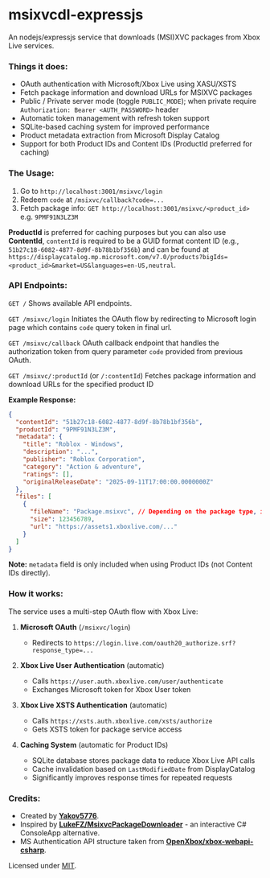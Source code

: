 # msixvcdl-expressjs

An nodejs/expressjs service that downloads (MSI)XVC packages from Xbox Live services.

### Things it does:

- OAuth authentication with Microsoft/Xbox Live using XASU/XSTS
- Fetch package information and download URLs for MSIXVC packages
- Public / Private server mode (toggle `PUBLIC_MODE`); when private require `Authorization: Bearer <AUTH_PASSWORD>` header
- Automatic token management with refresh token support
- SQLite-based caching system for improved performance
- Product metadata extraction from Microsoft Display Catalog
- Support for both Product IDs and Content IDs (ProductId preferred for caching)

### The Usage:

1. Go to `http://localhost:3001/msixvc/login`
2. Redeem `code` at `/msixvc/callback?code=...`
3. Fetch package info: `GET http://localhost:3001/msixvc/<product_id>` e.g. `9PMF91N3LZ3M` 

**ProductId** is preferred for caching purposes but you can also use **ContentId**, `contentId` is required to be a GUID format content ID (e.g., `51b27c18-6082-4877-8d9f-8b78b1bf356b`) and can be found at `https://displaycatalog.mp.microsoft.com/v7.0/products?bigIds=<product_id>&market=US&languages=en-US,neutral`. 

### API Endpoints:

`GET /` Shows available API endpoints.

`GET /msixvc/login` Initiates the OAuth flow by redirecting to Microsoft login page which contains `code` query token in final url.

`GET /msixvc/callback` OAuth callback endpoint that handles the authorization token from query parameter `code` provided from previous OAuth.

`GET /msixvc/:productId` (or `/:contentId`) Fetches package information and download URLs for the specified product ID

**Example Response:**
```json
{
  "contentId": "51b27c18-6082-4877-8d9f-8b78b1bf356b",
  "productId": "9PMF91N3LZ3M",
  "metadata": {
    "title": "Roblox - Windows",
    "description": "...",
    "publisher": "Roblox Corporation",
    "category": "Action & adventure",
    "ratings": [],
    "originalReleaseDate": "2025-09-11T17:00:00.0000000Z"
  },
  "files": [
    {
      "fileName": "Package.msixvc", // Depending on the package type, it mightn't contain a file extension
      "size": 123456789,
      "url": "https://assets1.xboxlive.com/..."
    }
  ]
}
```

**Note:** `metadata` field is only included when using Product IDs (not Content IDs directly).

### How it works:

The service uses a multi-step OAuth flow with Xbox Live:

1. **Microsoft OAuth** (`/msixvc/login`)
   - Redirects to `https://login.live.com/oauth20_authorize.srf?response_type=...`

2. **Xbox Live User Authentication** (automatic)
   - Calls `https://user.auth.xboxlive.com/user/authenticate`
   - Exchanges Microsoft token for Xbox User token

3. **Xbox Live XSTS Authentication** (automatic)
   - Calls `https://xsts.auth.xboxlive.com/xsts/authorize`
   - Gets XSTS token for package service access

4. **Caching System** (automatic for Product IDs)
   - SQLite database stores package data to reduce Xbox Live API calls
   - Cache invalidation based on `LastModifiedDate` from DisplayCatalog
   - Significantly improves response times for repeated requests

### Credits:
- Created by **[Yakov5776](https://github.com/Yakov5776)**.
- Inspired by **[LukeFZ/MsixvcPackageDownloader](https://github.com/LukeFZ/MsixvcPackageDownloader)** - an interactive C# ConsoleApp alternative.
- MS Authentication API structure taken from **[OpenXbox/xbox-webapi-csharp](https://github.com/OpenXbox/xbox-webapi-csharp/)**.

Licensed under [MIT](/LICENSE).